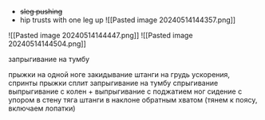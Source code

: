 - ~~sleg pushing~~ 
- hip trusts with one leg up
![[Pasted image 20240514144357.png]]

![[Pasted image 20240514144447.png]] ![[Pasted image 20240514144504.png]]

 

запрыгивание на тумбу

прыжки на одной ноге
закидывание штанги на грудь
ускорения, спринты
прыжки сплит
запрыгивание на тумбу
спрыгивание
выпрыгивание с колен + выпрыгивание с поджатием ног
сидение с упором в стену
тяга штанги в наклоне обратным хватом (тянем к поясу, включаем лопатки)